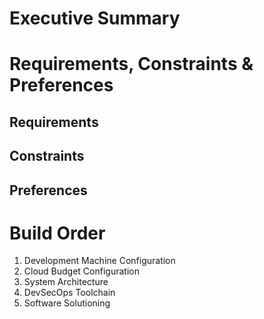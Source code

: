 # Executive Summary

# Requirements, Constraints & Preferences

## Requirements

## Constraints

## Preferences

# Build Order
1. Development Machine Configuration
2. Cloud Budget Configuration
3. System Architecture
4. DevSecOps Toolchain
5. Software Solutioning
